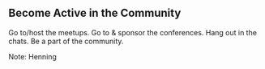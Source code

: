## Become Active in the Community

Go to/host the meetups. Go to & sponsor the conferences.
Hang out in the chats. Be a part of the community.

Note:
Henning
